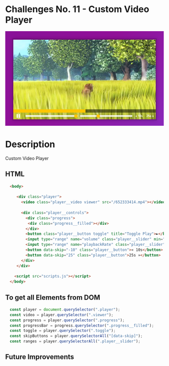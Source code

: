 # Challenges No. 11 - Custom Video Player

![Checkbox](https://github.com/nnsh93/JavaScript30-Challenges/blob/main/Challenge%20%2311%20-%20Custom%20Video%20Player/Custom%20Video%20Player.PNG)

# Description 
Custom Video Player 

## HTML 
```html
  <body>

     <div class="player">
       <video class="player__video viewer" src="/652333414.mp4"></video>

       <div class="player__controls">
         <div class="progress">
          <div class="progress__filled"></div>
         </div>
         <button class="player__button toggle" title="Toggle Play">►</button>
         <input type="range" name="volume" class="player__slider" min="0" max="1" step="0.05" value="1">
         <input type="range" name="playbackRate" class="player__slider" min="0.5" max="2" step="0.1" value="1">
         <button data-skip="-10" class="player__button">« 10s</button>
         <button data-skip="25" class="player__button">25s »</button>
       </div>
     </div>

    <script src="scripts.js"></script>
  </body>
```

## To get all Elements from DOM
```javascript
  const player = document.querySelector(".player");
  const video = player.querySelector(".viewer");
  const progress = player.querySelector(".progress");
  const progressBar = progress.querySelector(".progress__filled");
  const toggle = player.querySelector(".toggle");
  const skipButtons = player.querySelectorAll("[data-skip]");
  const ranges = player.querySelectorAll(".player__slider");
```

## Future Improvements

